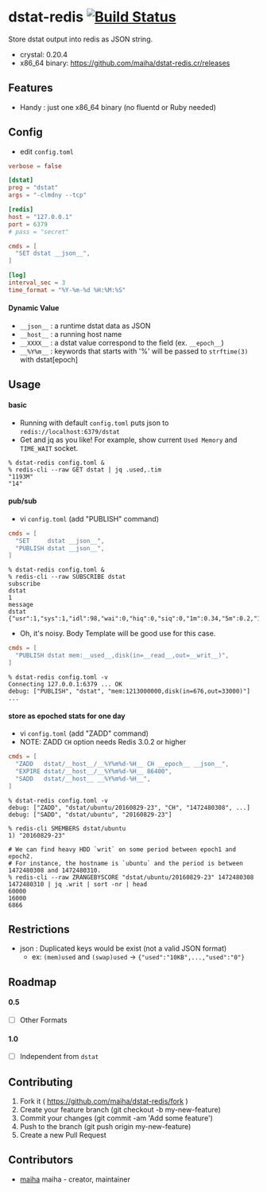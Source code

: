 # dstat-redis [![Build Status](https://travis-ci.org/maiha/dstat-redis.cr.svg?branch=master)](https://travis-ci.org/maiha/dstat-redis.cr)

Store dstat output into redis as JSON string.

- crystal: 0.20.4
- x86_64 binary: https://github.com/maiha/dstat-redis.cr/releases

## Features

- Handy : just one x86_64 binary (no fluentd or Ruby needed)

## Config

- edit `config.toml`

```toml
verbose = false

[dstat]
prog = "dstat"
args = "-clmdny --tcp"

[redis]
host = "127.0.0.1"
port = 6379
# pass = "secret"

cmds = [
  "SET dstat __json__",
]

[log]
interval_sec = 3
time_format = "%Y-%m-%d %H:%M:%S"
```

#### Dynamic Value

- `__json__` : a runtime dstat data as JSON
- `__host__` : a running host name
- `__XXXX__` : a dstat value correspond to the field (ex. `__epoch__`)
- `__%Y%m__` : keywords that starts with '%' will be passed to `strftime(3)` with dstat[epoch]

## Usage

#### basic

- Running with default `config.toml` puts json to `redis://localhost:6379/dstat`
- Get and jq as you like! For example, show current `Used Memory` and `TIME_WAIT` socket.

```shell
% dstat-redis config.toml &
% redis-cli --raw GET dstat | jq .used,.tim
"1193M"
"14"
```

#### pub/sub

- vi `config.toml` (add "PUBLISH" command)

```toml
cmds = [
  "SET     dstat __json__",
  "PUBLISH dstat __json__",
]
```

```shell
% dstat-redis config.toml &
% redis-cli --raw SUBSCRIBE dstat
subscribe
dstat
1
message
dstat
{"usr":1,"sys":1,"idl":98,"wai":0,"hiq":0,"siq":0,"1m":0.34,"5m":0.2,"15m":0.14,"used":663000000,"buff":356000000,"cach":788000000,"free":193000000,"read":0,"writ":16000,"recv":1740,"send":1320,"int":374,"csw":474,"lis":19,"act":19,"syn":0,"tim":2,"clo":0,"epoch":1472404633}
```

- Oh, it's noisy. Body Template will be good use for this case.

```toml
cmds = [
  "PUBLISH dstat mem:__used__,disk(in=__read__,out=__writ__)",
]
```

```shell
% dstat-redis config.toml -v
Connecting 127.0.0.1:6379 ... OK
debug: ["PUBLISH", "dstat", "mem:1213000000,disk(in=676,out=33000)"]
...
```

#### store as epoched stats for one day

- vi `config.toml` (add "ZADD" command)
- NOTE: ZADD `CH` option needs Redis 3.0.2 or higher

```toml
cmds = [
  "ZADD   dstat/__host__/__%Y%m%d-%H__ CH __epoch__ __json__",
  "EXPIRE dstat/__host__/__%Y%m%d-%H__ 86400",
  "SADD   dstat/__host__ __%Y%m%d-%H__",
]
```

```shell
% dstat-redis config.toml -v
debug: ["ZADD", "dstat/ubuntu/20160829-23", "CH", "1472480308", ...]
debug: ["SADD", "dstat/ubuntu", "20160829-23"]

% redis-cli SMEMBERS dstat/ubuntu
1) "20160829-23"

# We can find heavy HDD `writ` on some period between epoch1 and epoch2.
# For instance, the hostname is `ubuntu` and the period is between 1472480308 and 1472480310.
% redis-cli --raw ZRANGEBYSCORE "dstat/ubuntu/20160829-23" 1472480308 1472480310 | jq .writ | sort -nr | head
60000
16000
6866
```

## Restrictions

- json : Duplicated keys would be exist (not a valid JSON format)
  - ex: `(mem)used` and `(swap)used` -> `{"used":"10KB",...,"used":"0"}`

## Roadmap

#### 0.5

- [ ] Other Formats

#### 1.0

- [ ] Independent from `dstat`

## Contributing

1. Fork it ( https://github.com/maiha/dstat-redis/fork )
2. Create your feature branch (git checkout -b my-new-feature)
3. Commit your changes (git commit -am 'Add some feature')
4. Push to the branch (git push origin my-new-feature)
5. Create a new Pull Request

## Contributors

- [maiha](https://github.com/maiha) maiha - creator, maintainer
